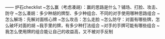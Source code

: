 ——
炉石checklist
~怎么赢（考虑凑胡）：赢的思路是什么？铺场、打脸、攻击、防守
~怎么凑胡：多少种胡的牌型、多少种组合、不同的对手使用哪种思路组合
~怎么解场：先解对面核心牌
~怎么攻击：怎么走脸
~怎么防守：对面有哪些牌，怎么破坏对面的胡
~我手里的牌，有多少种打法组合
~对手的手牌可能有哪些组合
~我怎么使用牌的组合能让自己的收益高，又不被对手反制

